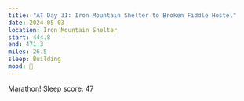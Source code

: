 ```yaml
---
title: "AT Day 31: Iron Mountain Shelter to Broken Fiddle Hostel"
date: 2024-05-03
location: Iron Mountain Shelter
start: 444.8
end: 471.3
miles: 26.5
sleep: Building
mood: 🙂
---
```

Marathon!
Sleep score: 47